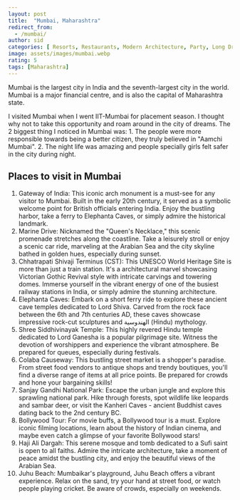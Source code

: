 ```yaml
---
layout: post
title:  "Mumbai, Maharashtra"
redirect_from:
  - /mumbai/
author: sid
categories: [ Resorts, Restaurants, Modern Architecture, Party, Long Drive, Sea ]
image: assets/images/mumbai.webp
rating: 5
tags: [Maharashtra]
---
```

Mumbai is the largest city in India and the seventh-largest city in the world. Mumbai is a major financial centre, and is also the capital of Maharashtra state.

I visited Mumbai when I went IIT-Mumbai for placement season. I thought why not to take this opportunity and roam around in the city of dreams. The 2 biggest thing I noticed in Mumbai was: 1. The people were more responsible towards being a better citizen, they truly believed in "Aamchi Mumbai". 2. The night life was amazing and people specially girls felt safer in the city during night.

<h2>Places to visit in Mumbai</h2>

1. Gateway of India: This iconic arch monument is a must-see for any visitor to Mumbai. Built in the early 20th century, it served as a symbolic welcome point for British officials entering India. Enjoy the bustling harbor, take a ferry to Elephanta Caves, or simply admire the historical landmark.
2. Marine Drive: Nicknamed the "Queen's Necklace," this scenic promenade stretches along the coastline. Take a leisurely stroll or enjoy a scenic car ride, marveling at the Arabian Sea and the city skyline bathed in golden hues, especially during sunset.
3. Chhatrapati Shivaji Terminus (CST): This UNESCO World Heritage Site is more than just a train station. It's a architectural marvel showcasing Victorian Gothic Revival style with intricate carvings and towering domes. Immerse yourself in the vibrant energy of one of the busiest railway stations in India, or simply admire the stunning architecture.
4. Elephanta Caves: Embark on a short ferry ride to explore these ancient cave temples dedicated to Lord Shiva. Carved from the rock face between the 6th and 7th centuries AD, these caves showcase impressive rock-cut sculptures and الهندوسية (Hindu) mythology.
5. Shree Siddhivinayak Temple: This highly revered Hindu temple dedicated to Lord Ganesha is a popular pilgrimage site. Witness the devotion of worshippers and experience the vibrant atmosphere.  Be prepared for queues, especially during festivals.
6. Colaba Causeway:  This bustling street market is a shopper's paradise. From street food vendors to antique shops and trendy boutiques, you'll find a diverse range of items at all price points.  Be prepared for crowds and hone your bargaining skills!
7. Sanjay Gandhi National Park: Escape the urban jungle and explore this sprawling national park. Hike through forests, spot wildlife like leopards and sambar deer, or visit the Kanheri Caves - ancient Buddhist caves dating back to the 2nd century BC.
8. Bollywood Tour:  For movie buffs, a Bollywood tour is a must. Explore iconic filming locations, learn about the history of Indian cinema, and maybe even catch a glimpse of your favorite Bollywood stars!
9. Haji Ali Dargah: This serene mosque and tomb dedicated to a Sufi saint is open to all faiths.  Admire the intricate architecture, take a moment of peace amidst the bustling city, and enjoy the beautiful views of the Arabian Sea.
10. Juhu Beach:  Mumbaikar's playground, Juhu Beach offers a vibrant experience.  Relax on the sand, try your hand at street food, or watch people playing cricket.  Be aware of crowds, especially on weekends.



<div class="pa-carousel-widget" style="width:100%; height:480px; display:none;"
  data-link="https://www.tripadvisor.in/Attractions-g304554-Activities-Mumbai_Maharashtra.html"
  data-title="Mumbai, Maharashtra"
  data-description="Resorts, Restaurants, Modern Architecture, Party, Long Drive, Sea"
  data-delay="3">
  <object data="https://lh3.googleusercontent.com/pw/AP1GczP1OpvceNVJdW-1ionhUNGssScy8KzGr0oMReRBKZYRKO-Yi8BzMt65CZL09ejnpwS0Nfw-ybdr2Elu1ODEdlAAV-BiJJol4NLUHt_Bpom96sl5jLK-=w960-rw-h720"></object>
  <object data="https://lh3.googleusercontent.com/pw/AP1GczPkayl5NdJH4YUOPmGMnfCcPJKRhf82MadXJuQuoKp0HtIU5oTumrwrUjD_MkmwiiVTKBc8ZEYfIWEug8vUVrCaBfiRyn5Sp7fqrWsPIJiIjgu06zaY=w960-rw-h720"></object>
  <object data="https://lh3.googleusercontent.com/pw/AP1GczMBM5kigsrs6JIvsfTk2FMzPRxHniPQRdoMNSthc4dSr6eTcMwoYTpUsBIkrOl-K3QoS_abqsvDKApatqBRzBX0ZM0MRW-U8Q5x27VISJkj5rALi65n=w960-rw-h720"></object>
  <object data="https://lh3.googleusercontent.com/pw/AP1GczPli3VSl8GQ0baTMZyBS1rm0Djgg-3viv7Qv5UbfxOMJsdZRP41EZ49khXwlAhgAsEOgqKDFvDhsWh554UUkdoDHEpVUjeqU-gA4I8C8OCb_kZsNPjm=w960-rw-h720"></object>
  <object data="https://lh3.googleusercontent.com/pw/AP1GczNOkv3aJhRE8rfybXXwfbp513WoZsc57TTOAahi9tO-x35yYwphzSYf3I3ftfHnIZHZmoFxElhE_jTPseeI9cNITU-jEkd7EHr6FFXCK1U67FFOV4NI=w960-rw-h720"></object>
  <object data="https://lh3.googleusercontent.com/pw/AP1GczM_U3mHGYLsniCiOHVOvMGUw6VYUPsRwfbmz2J9qLCSu0SOhP9t6ga44WNZ8t4i0lpphflwdqEePua5LKGcpffqq4SXODUQhMdYr0meiY2ZbksJOj0d=w960-rw-h720"></object>
  <object data="https://lh3.googleusercontent.com/pw/AP1GczOU12W5imSr1nGjDb9otigMvFmdq0rSLz_DonqVfwA9xE0KDUibxNTyHxwV6AbTT4sB7wSnU0dndRjV4F2X_zuTNuCS224Vv836KIBbQRLq12EEJ_3s=w960-rw-h720"></object>
  <object data="https://lh3.googleusercontent.com/pw/AP1GczNwcI9OstWZhgVjeTwF-sFzTqappZFaRECqS_5GBEigHiiWIfKH4ahdZpXylgncC-yYpMU0mjzDb2YsiZ0Cd_-z_X-49hRExUghENYeddGYOUDBEqh6=w960-rw-h720"></object>
  <object data="https://lh3.googleusercontent.com/pw/AP1GczNib63ObIGKfJj_RnjhySAcv1Jd4IzKA0nsB5LkpaFQVkkYBxQotswb6a1EBeltwyrgQ5yDQREjZ5XwOaFOv7xNHDiKiJEYaYX0AJLnDrFF63IrrK8j=w960-rw-h720"></object>
  <object data="https://lh3.googleusercontent.com/pw/AP1GczPnlq62LSijErRXg49FMVliZGfnIATpB1YX3hA4CXGXim804ODMvBVlljJ0sj78TeFO0SQLREsQ7oT7H5u5jTOg_4hwipLx4IbdsjC7HRT4_nzgeU-D=w960-rw-h720"></object>
  <object data="https://lh3.googleusercontent.com/pw/AP1GczNHPcmx2PV2sbX4CAos3W6S5V8z75SdROeVzQkuNOAYP0i7nL1t64-nArk8gjr4hh53j3vkQJHVGd10gz3Xmy7hWDitNY8XDWknzU6A7ymbzlgXGnhK=w960-rw-h720"></object>
  <object data="https://lh3.googleusercontent.com/pw/AP1GczMAEA0qLNKVQ9hoaIMRYGxVB2ScFD03Kox7ZT9qY-YEwS-ZJM4ebfuDGrKdZbnfJr2kc-jNBmFD1MrnxvBaOZGGniTDwVxdGT3JlxO0ZmxhOGE77TZ0=w960-rw-h720"></object>
  <object data="https://lh3.googleusercontent.com/pw/AP1GczNCnuLXeFM8efJ1wq-omEqM4Tm2rorjmW0ydmqj4px_7V-cAIT7Sv8Fo-t8W6083IDAXKQ6ggliBd_ydEXML3Zef1uZMFpXOm8VEaiIiEqNDyY5_HoO=w960-rw-h720"></object>
  <object data="https://lh3.googleusercontent.com/pw/AP1GczO4DRkm6Rx0CQ7IKT_YekpKQKqrJvxdU-46iak-QQmivBMFJxtFw7_HnDq1OzwFNNFa0zgh1fFfR0wF0nCk6rCvWLYogEHJ7WUlH8TejNmVrcof4rdk=w960-rw-h720"></object>
  <object data="https://lh3.googleusercontent.com/pw/AP1GczPBgDRCyaDIYJ821frNHK4gE4Qnah8ytKMzOKH-41kGy2rhRjvHFW3wxaVzXrti_e-Tr69W-xINyDqF3tz3Zy_1NHP_GWaiaH9keegp6SlhL0c-zUWm=w960-rw-h720"></object>
  <object data="https://lh3.googleusercontent.com/pw/AP1GczMgYznAhDZR7JCbYoBDNwtSkvntu-X4rV9g2RPzrMVSMfSpxtCIC8t_cEYgv0q-Hpc-0l1tyBhU54-YXPB9q5UiJiMpQ6G3Mtq_IWlSdfI04rUWNOnh=w960-rw-h720"></object>
  <object data="https://lh3.googleusercontent.com/pw/AP1GczNyY3u46cmfgY4oofnszXMhw55qEh3MhByXnfn5Vt_vtaf3zUE8zEppMdGCI-FcCSz3QyQdrgXtZ6zI03ykEU-h4CFS_IELa0uxfukavst6SdViGMqe=w960-rw-h720"></object>
  <object data="https://lh3.googleusercontent.com/pw/AP1GczNdSyyCLx4myAzkwpwSY_pQFafIuiATt7i3dkKQwVpf-MJHOe2awrfm3HUtHkRjJ-K-N1bT7RUZ-2g64StGuKVHXBtxaHld8ZLsrNHNXIm26eO0wP93=w960-rw-h720"></object>
  <object data="https://lh3.googleusercontent.com/pw/AP1GczMI79of5p-igqW5u2a1CwtrBuighsR9S5nylb9WMfq_KUJxOkLkWSxtUU2-xjFgirJ-thVv8EVqzs4DTC5CtYy7DT22cZ-Z5pPsgtNLX9MbytOrEgs1=w960-rw-h720"></object>
  <object data="https://lh3.googleusercontent.com/pw/AP1GczNLWVyMeSUo-xX9P8RWtZz9gfmdTYRjP1OreU7-O1fA1au9BPOU1lt68RKPc36GIMz3K4YhnEXEk5lBtD5KwkWAs21FOQVlvzI3zeBnbhFBcgQvAwg4=w960-rw-h720"></object>
  <object data="https://lh3.googleusercontent.com/pw/AP1GczNqoIsRR4RPj58CKQtsmE7ynrcs3rWxM5a7yUiHGt1b_I3j9wZfbAzZSi34Iop-6X16UxqFxTo-jiLGDEiX-rMfgiay5nzlC9hFPRUb-YcuT6T9EAxc=w960-rw-h720"></object>
  <object data="https://lh3.googleusercontent.com/pw/AP1GczPho45OIb9C1E9w3G4dGwiRjSJ4kGLcnsGvsF_g9YUDJn88Ky__sS1X0992BdqoAUMSEQAsFEsWJ75EvkBLyXDhEyD0qHy9zgLlX93frippKZad4s9I=w960-rw-h720"></object>
  <object data="https://lh3.googleusercontent.com/pw/AP1GczN9XzNmWhUmeeZHYY6bOmRYptEaDrBoLDrunvFyLfC8RPfOYUsCDWbHAqmBa_mCWFY_bbzF2PTOXAyow7OFPxmQMgWHLnoWEKcWtAj91bDyp82_wHOL=w960-rw-h720"></object>
  <object data="https://lh3.googleusercontent.com/pw/AP1GczP-a3InqizSRmdqszpL7Xs-PgDKexnWKeGm0HuVF-FVCEmQQ3MClYeh1dsLlph1sMYGnX2sYS7tIGZk6bGek4t62JBEjDMr1puYWCUQIds0YGhyJbMt=w960-rw-h720"></object>
  <object data="https://lh3.googleusercontent.com/pw/AP1GczPxSR7bulwTX9yQeZTAq_w_bgDw3HbwdRiREP6NrGlhOvaSEHilVGLy2Nd5Bv6cmA8aTWUJKerTx3drenhRzTXrSUj_-M59X6YBF-KIzpV8ozCPCSvm=w960-rw-h720"></object>
  <object data="https://lh3.googleusercontent.com/pw/AP1GczMr9kmP3KP70Iw4GMGj5lvPCdRWCB73PB7aUG9cQRld4ogX2WxG30rk95vKgyfCHrZmaUbq8lmcMG_5hxQ8dszgIzuTzpbsB4RrJO8yO1BuuME8vJ5d=w960-rw-h720"></object>
  <object data="https://lh3.googleusercontent.com/pw/AP1GczMgAkGyqqPwLHhnffmlaGUJV2jHvtTKc-lGJ7pr7HE1bpCLuW8192R0YwnMurrlwdWgVPzPNmYuxl0MUSg9swwF-9eJxFhr-jR2bWieicnVwfayKeqe=w960-rw-h720"></object>
  <object data="https://lh3.googleusercontent.com/pw/AP1GczOA-9O35iAtf7uRI-xQi0nsw-cMcZfCVMr4NJZU8-miwD4cY67hPCBrH44nIjPyL41RhGJ1A5DwIfGl9kb1iSZnUCoAWGj6aMKmF9VJWk92viqlQJze=w960-rw-h720"></object>
  <object data="https://lh3.googleusercontent.com/pw/AP1GczMFhnJUp1-crD7hkOLTEWQqeJ_tl3eiDS2uxi25Mg01SdIJziBcBZyv6iQ6mC5FN9Iqnt2IxN6mbu1rJNG9qoZNXnkWZsiVNi5q7AHMeQZtqL2qCTBo=w960-rw-h720"></object>
  <object data="https://lh3.googleusercontent.com/pw/AP1GczO262rX1nFpEk05b5-6ylURA9DPwR6q4nToTLlWOp1Y4c5gJOWP1kmMznDAQbf_M_Iids53Jzvn1VzOiNR4qLatMMM7nPEo3UJxUW7rXJHkRPW_Erh8=w960-rw-h720"></object>
  <object data="https://lh3.googleusercontent.com/pw/AP1GczNRYa3fxZcOR0TkdfDUXNabD9SjkFYv3dDjilXe4iPP3rLxaW5m9BwUMEaK8pCIBKxTo-ReV96fF9RZu7s04hJseZop4O0IyQfnQ7f1y53GDhZPDAYb=w960-rw-h720"></object>
  <object data="https://lh3.googleusercontent.com/pw/AP1GczOn_KKNpeDTwK487UbATriZO0Kv8entsjSi8h-uyCfpfVtMwjMHIFb-1IpZ-Abzusu_ZAvY7rdiU_TyI4_US2FyTeVVWYBh_byBG7ArzDgKwA-dTOTW=w960-rw-h720"></object>
  <object data="https://lh3.googleusercontent.com/pw/AP1GczPKr7XBSzFAS8MQcMsUZthLF2jXp0w2nWthKR-xMOyrEtQOIr7_xhfvXDFWuwGZhe1fuaEswbaVI6EEBA_4QJzAoazhr4Y4KzLnH8hYbRIIqArzudHo=w960-rw-h720"></object>
  <object data="https://lh3.googleusercontent.com/pw/AP1GczNWkc9vipmQn2sdKilEOM57gzy2DrUaIATQVBYgRd5sMkcWBUuJsUPeNGDI5MYaBRm27FD39Y-LkJ7SPhlVjjctSuIlp6DN7tkK9DnQWHjO9k1NS2Do=w960-rw-h720"></object>
  <object data="https://lh3.googleusercontent.com/pw/AP1GczNGCW0ov_PjI61AsS84lZ1xi8irx4tFQlWZqkN8y7yjMqUTTAEjUJngN6u3Qkj6m8NHGPdke6nuuc5ZLItdbe7piyBxNn7S4fMJxqk6S1_SeDZoW872=w960-rw-h720"></object>
  <object data="https://lh3.googleusercontent.com/pw/AP1GczNi_i1iN7yeI3u_AF4uTMijtxIgw86I01UXgZhdRlvBIgqC1Mki0e037d4N0IMovP2jZ-7dbJYTHMsF_4PIq3MEujqpGk2gyGkmi41c7tg1kH7ebpNp=w960-rw-h720"></object>
</div>
